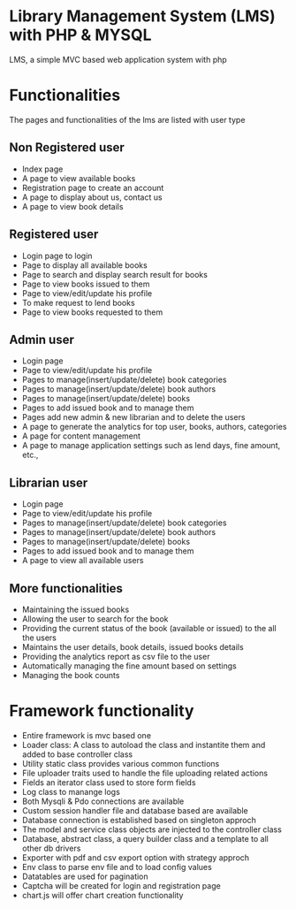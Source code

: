 # Library Management System (LMS) with PHP & MYSQL
LMS, a simple MVC based web application system with php

# Functionalities
The pages and functionalities of the lms are listed with user type

## Non Registered user
* Index page
* A page to view available books
* Registration page to create an account
* A page to display about us, contact us
* A page to view book details

## Registered user
* Login page to login
* Page to display all available books
* Page to search and display search result for books
* Page to view books issued to them
* Page to view/edit/update his profile
* To make request to lend books
* Page to view books requested to them

## Admin user
* Login page
* Page to view/edit/update his profile
* Pages to manage(insert/update/delete) book categories
* Pages to manage(insert/update/delete) book authors
* Pages to manage(insert/update/delete) books
* Pages to add issued book and to manage them
* Pages add new admin & new librarian and to delete the users
* A page to generate the analytics for top user, books, authors, categories
* A page for content management
* A page to manage application settings such as lend days, fine amount, etc.,

## Librarian user
* Login page
* Page to view/edit/update his profile
* Pages to manage(insert/update/delete) book categories
* Pages to manage(insert/update/delete) book authors
* Pages to manage(insert/update/delete) books
* Pages to add issued book and to manage them
* A page to view all available users

## More functionalities
* Maintaining the issued books
* Allowing the user to search for the book 
* Providing the current status of the book (available or issued) to the all the users
* Maintains the user details, book details, issued books details
* Providing the analytics report as csv file to the user
* Automatically managing the fine amount based on settings
* Managing the book counts

# Framework functionality
* Entire framework is mvc based one
* Loader class: A class to autoload the class and instantite them and added to base controller class
* Utility static class provides various common functions 
* File uploader traits used to handle the file uploading related actions
* Fields an iterator class used to store form fields
* Log class to manange logs
* Both Mysqli & Pdo connections are available
* Custom session handler file and database based are available
* Database connection is established based on singleton approch
* The model and service class objects are injected to the controller class
* Database, abstract class, a query builder class and a template to all other db drivers
* Exporter with pdf and csv export option with strategy approch
* Env class to parse env file and to load config values
* Datatables are used for pagination
* Captcha will be created for login and registration page
* chart.js will offer chart creation functionality